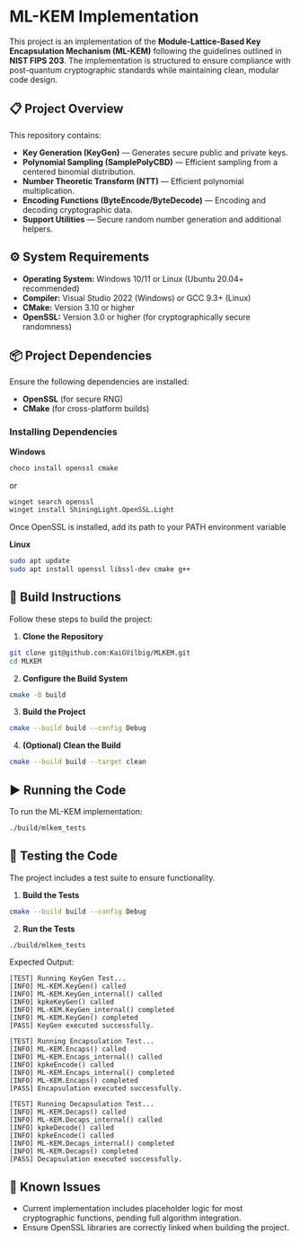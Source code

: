﻿# ML-KEM Implementation

This project is an implementation of the **Module-Lattice-Based Key Encapsulation Mechanism (ML-KEM)** following the guidelines outlined in **NIST FIPS 203**. The implementation is structured to ensure compliance with post-quantum cryptographic standards while maintaining clean, modular code design.

## 📋 Project Overview
This repository contains:
- **Key Generation (KeyGen)** — Generates secure public and private keys.
- **Polynomial Sampling (SamplePolyCBD)** — Efficient sampling from a centered binomial distribution.
- **Number Theoretic Transform (NTT)** — Efficient polynomial multiplication.
- **Encoding Functions (ByteEncode/ByteDecode)** — Encoding and decoding cryptographic data.
- **Support Utilities** — Secure random number generation and additional helpers.

## ⚙️ System Requirements
- **Operating System:** Windows 10/11 or Linux (Ubuntu 20.04+ recommended)
- **Compiler:** Visual Studio 2022 (Windows) or GCC 9.3+ (Linux)
- **CMake:** Version 3.10 or higher
- **OpenSSL:** Version 3.0 or higher (for cryptographically secure randomness)

## 📦 Project Dependencies
Ensure the following dependencies are installed:
- **OpenSSL** (for secure RNG)
- **CMake** (for cross-platform builds)

### Installing Dependencies
**Windows**
```sh
choco install openssl cmake
```
or
```sh
winget search openssl
winget install ShiningLight.OpenSSL.Light
```

Once OpenSSL is installed, add its path to your PATH environment variable

**Linux**
```sh
sudo apt update
sudo apt install openssl libssl-dev cmake g++
```

## 🚀 Build Instructions
Follow these steps to build the project:

1. **Clone the Repository**
```sh
git clone git@github.com:KaiGVilbig/MLKEM.git
cd MLKEM
```

2. **Configure the Build System**
```sh
cmake -B build
```

3. **Build the Project**
```sh
cmake --build build --config Debug
```

4. **(Optional) Clean the Build**
```sh
cmake --build build --target clean
```

## ▶️ Running the Code
To run the ML-KEM implementation:

```sh
./build/mlkem_tests
```

## 🧪 Testing the Code
The project includes a test suite to ensure functionality.

1. **Build the Tests**
```sh
cmake --build build --config Debug
```

2. **Run the Tests**
```sh
./build/mlkem_tests
```

Expected Output:
```
[TEST] Running KeyGen Test...
[INFO] ML-KEM.KeyGen() called
[INFO] ML-KEM.KeyGen_internal() called
[INFO] kpkeKeyGen() called
[INFO] ML-KEM.KeyGen_internal() completed
[INFO] ML-KEM.KeyGen() completed
[PASS] KeyGen executed successfully.

[TEST] Running Encapsulation Test...
[INFO] ML-KEM.Encaps() called
[INFO] ML-KEM.Encaps_internal() called
[INFO] kpkeEncode() called
[INFO] ML-KEM.Encaps_internal() completed
[INFO] ML-KEM.Encaps() completed
[PASS] Encapsulation executed successfully.

[TEST] Running Decapsulation Test...
[INFO] ML-KEM.Decaps() called
[INFO] ML-KEM.Decaps_internal() called
[INFO] kpkeDecode() called
[INFO] kpkeEncode() called
[INFO] ML-KEM.Decaps_internal() completed
[INFO] ML-KEM.Decaps() completed
[PASS] Decapsulation executed successfully.
```

## 📄 Known Issues
- Current implementation includes placeholder logic for most cryptographic functions, pending full algorithm integration.
- Ensure OpenSSL libraries are correctly linked when building the project.